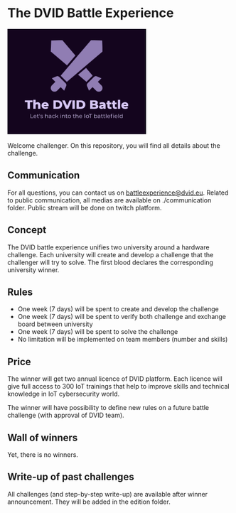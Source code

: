 # The DVID Battle Experience

![Logo](./communication/logo.png)

Welcome challenger. On this repository, you will find all details about the challenge.

## Communication
For all questions, you can contact us on battleexperience@dvid.eu.
Related to public communication, all medias are available on ./communication folder.
Public stream will be done on twitch platform.

## Concept
The DVID battle experience unifies two university around a hardware challenge.
Each university will create and develop a challenge that the challenger will try to solve. The first blood declares the corresponding university winner.

## Rules
* One week (7 days) will be spent to create and develop the challenge
* One week (7 days) will be spent to verify both challenge and exchange board between university
* One week (7 days) will be spent to solve the challenge
* No limitation will be implemented on team members (number and skills)

## Price
The winner will get two annual licence of DVID platform. Each licence will give full access to 300 IoT trainings that help to improve skills and technical knowledge in IoT cybersecurity world.

The winner will have possibility to define new rules on a future battle challenge (with approval of DVID team).

## Wall of winners
Yet, there is no winners.


## Write-up of past challenges
All challenges (and step-by-step write-up) are available after winner announcement. They will be added in the edition folder.
